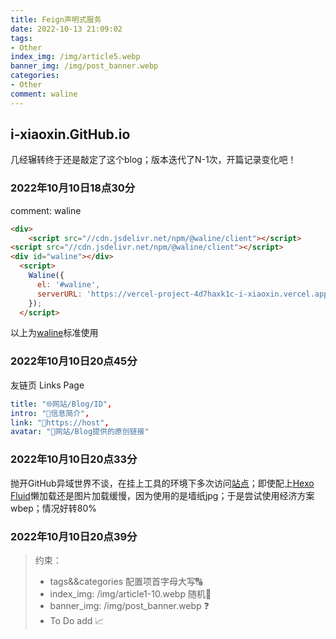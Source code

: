 ```yaml
---
title: Feign声明式服务
date: 2022-10-13 21:09:02
tags: 
- Other
index_img: /img/article5.webp
banner_img: /img/post_banner.webp
categories:
- Other
comment: waline
---
```


## i-xiaoxin.GitHub.io

几经辗转终于还是敲定了这个blog；版本迭代了N-1次，开篇记录变化吧！

### 2022年10月10日18点30分

comment: waline

```html
<div>
    <script src="//cdn.jsdelivr.net/npm/@waline/client"></script>
<script src="//cdn.jsdelivr.net/npm/@waline/client"></script>  
<div id="waline"></div>
  <script>
    Waline({
      el: '#waline',
      serverURL: 'https://vercel-project-4d7haxk1c-i-xiaoxin.vercel.app',
    });
  </script>
```

以上为[waline](https://waline.js.org/)标准使用

### 2022年10月10日20点45分

 友链页 Links Page

```yaml
title: "🌐网站/Blog/ID",
intro: "📶信息简介",
link: "🔗https://host",
avatar: "🧩网站/Blog提供的原创链接"
```

### 2022年10月10日20点33分

抛开GitHub异域世界不谈，在挂上工具的环境下多次访问[站点](https://i-xiaoxin.github.io/)；即使配上[Hexo Fluid](https://hexo.fluid-dev.com/docs/)懒加载还是图片加载缓慢，因为使用的是墙纸jpg；于是尝试使用经济方案wbep；情况好转80%

### 2022年10月10日20点39分

>约束：
>
>- tags&&categories 配置项首字母大写🔠
>- index_img: /img/article1-10.webp 随机🎲
>- banner_img: /img/post_banner.webp ❓
>- To Do add 📈



